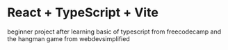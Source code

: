 # React + TypeScript + Vite

beginner project after learning basic of typescript from freecodecamp and the hangman game from webdevsimplified
